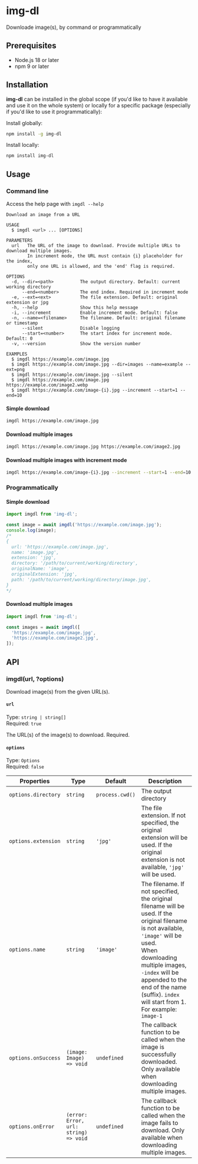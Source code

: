 # img-dl

Downloade image(s), by command or programmatically

## Prerequisites

- Node.js 18 or later
- npm 9 or later

## Installation

**img-dl** can be installed in the global scope (if you'd like to have it available and use it on the whole system) or locally for a specific package (especially if you'd like to use it programmatically):

Install globally:

```bash
npm install -g img-dl
```

Install locally:

```bash
npm install img-dl
```

## Usage

### Command line

Access the help page with `imgdl --help`

```
Download an image from a URL

USAGE
  $ imgdl <url> ... [OPTIONS]

PARAMETERS
  url   The URL of the image to download. Provide multiple URLs to download multiple images.
        In increment mode, the URL must contain {i} placeholder for the index,
        only one URL is allowed, and the 'end' flag is required.

OPTIONS
  -d, --dir=<path>          The output directory. Default: current working directory
      --end=<number>        The end index. Required in increment mode
  -e, --ext=<ext>           The file extension. Default: original extension or jpg
  -h, --help                Show this help message
  -i, --increment           Enable increment mode. Default: false
  -n, --name=<filename>     The filename. Default: original filename or timestamp
      --silent              Disable logging
      --start=<number>      The start index for increment mode. Default: 0
  -v, --version             Show the version number

EXAMPLES
  $ imgdl https://example.com/image.jpg
  $ imgdl https://example.com/image.jpg --dir=images --name=example --ext=png
  $ imgdl https://example.com/image.jpg --silent
  $ imgdl https://example.com/image.jpg https://example.com/image2.webp
  $ imgdl https://example.com/image-{i}.jpg --increment --start=1 --end=10
```

#### Simple download

```bash
imgdl https://example.com/image.jpg
```

#### Download multiple images

```bash
imgdl https://example.com/image.jpg https://example.com/image2.jpg
```

#### Download multiple images with increment mode

```bash
imgdl https://example.com/image-{i}.jpg --increment --start=1 --end=10
```

### Programmatically

#### Simple download

```js
import imgdl from 'img-dl';

const image = await imgdl('https://example.com/image.jpg');
console.log(image);
/*
{
  url: 'https://example.com/image.jpg',
  name: 'image.jpg',
  extension: 'jpg',
  directory: '/path/to/current/working/directory',
  originalName: 'image',
  originalExtension: 'jpg',
  path: '/path/to/current/working/directory/image.jpg',
}
*/
```

#### Download multiple images

```js
import imgdl from 'img-dl';

const images = await imgdl([
  'https://example.com/image.jpg',
  'https://example.com/image2.jpg',
]);
```

## API

### imgdl(url, ?options)

Download image(s) from the given URL(s).

#### `url`

Type: `string | string[]` <br>
Required: `true`

The URL(s) of the image(s) to download. Required.

#### `options`

Type: `Options` <br>
Required: `false`

| Properties | Type | Default | Description |
| --- | --- | --- | --- |
| `options.directory` | `string` | `process.cwd()` | The output directory |
| `options.extension` | `string` | `'jpg'` | The file extension. If not specified, the original extension will be used. If the original extension is not available, `'jpg'` will be used. |
| `options.name` | `string` | `'image'` | The filename. If not specified, the original filename will be used. If the original filename is not available, `'image'` will be used. <br>When downloading multiple images, `-index` will be appended to the end of the name (suffix). `index` will start from 1. For example: `image-1` |
| `options.onSuccess` | `(image: Image) => void` | `undefined` | The callback function to be called when the image is successfully downloaded. Only available when downloading multiple images. |
| `options.onError` | `(error: Error, url: string) => void` | `undefined` | The callback function to be called when the image fails to download. Only available when downloading multiple images. |
